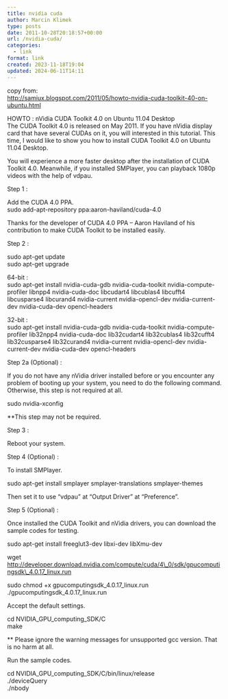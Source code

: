 ```yaml
---
title: nvidia cuda
author: Marcin Klimek
type: posts
date: 2011-10-28T20:18:57+00:00
url: /nvidia-cuda/
categories:
  - link
format: link
created: 2023-11-18T19:04
updated: 2024-06-11T14:11
---
```

copy from:  
http://samiux.blogspot.com/2011/05/howto-nvidia-cuda-toolkit-40-on-ubuntu.html

HOWTO : nVidia CUDA Toolkit 4.0 on Ubuntu 11.04 Desktop  
The CUDA Toolkit 4.0 is released on May 2011. If you have nVidia display card that have several CUDAs on it, you will interested in this tutorial. This time, I would like to show you how to install CUDA Toolkit 4.0 on Ubuntu 11.04 Desktop.

You will experience a more faster desktop after the installation of CUDA Toolkit 4.0. Meanwhile, if you installed SMPlayer, you can playback 1080p videos with the help of vdpau.

Step 1 :

Add the CUDA 4.0 PPA.  
sudo add-apt-repository ppa:aaron-haviland/cuda-4.0

Thanks for the developer of CUDA 4.0 PPA &#8211; Aaron Haviland of his contribution to make CUDA Toolkit to be installed easily.

Step 2 :

sudo apt-get update  
sudo apt-get upgrade

64-bit :  
sudo apt-get install nvidia-cuda-gdb nvidia-cuda-toolkit nvidia-compute-profiler libnpp4 nvidia-cuda-doc libcudart4 libcublas4 libcufft4 libcusparse4 libcurand4 nvidia-current nvidia-opencl-dev nvidia-current-dev nvidia-cuda-dev opencl-headers

32-bit :  
sudo apt-get install nvidia-cuda-gdb nvidia-cuda-toolkit nvidia-compute-profiler lib32npp4 nvidia-cuda-doc lib32cudart4 lib32cublas4 lib32cufft4 lib32cusparse4 lib32curand4 nvidia-current nvidia-opencl-dev nvidia-current-dev nvidia-cuda-dev opencl-headers

Step 2a (Optional) :

If you do not have any nVidia driver installed before or you encounter any problem of booting up your system, you need to do the following command. Otherwise, this step is not required at all.

sudo nvidia-xconfig

**This step may not be required.

Step 3 :

Reboot your system.

Step 4 (Optional) :

To install SMPlayer.

sudo apt-get install smplayer smplayer-translations smplayer-themes

Then set it to use &#8220;vdpau&#8221; at &#8220;Output Driver&#8221; at &#8220;Preference&#8221;.

Step 5 (Optional) :

Once installed the CUDA Toolkit and nVidia drivers, you can download the sample codes for testing.

sudo apt-get install freeglut3-dev libxi-dev libXmu-dev

wget http://developer.download.nvidia.com/compute/cuda/4\_0/sdk/gpucomputingsdk\_4.0.17_linux.run

sudo chmod +x gpucomputingsdk\_4.0.17\_linux.run  
./gpucomputingsdk\_4.0.17\_linux.run

Accept the default settings.

cd NVIDIA\_GPU\_computing_SDK/C  
make

** Please ignore the warning messages for unsupported gcc version. That is no harm at all.

Run the sample codes.

cd NVIDIA\_GPU\_computing_SDK/C/bin/linux/release  
./deviceQuery  
./nbody